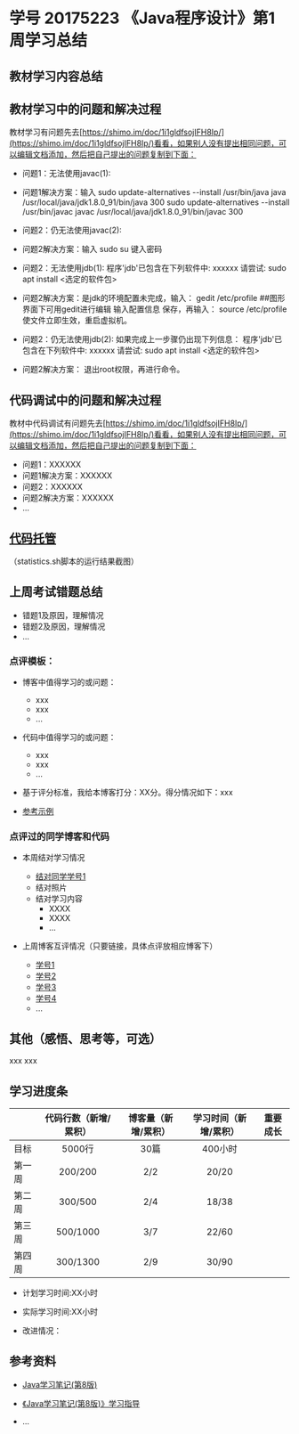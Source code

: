 # 学号 20175223 《Java程序设计》第1周学习总结

## 教材学习内容总结

## 教材学习中的问题和解决过程

教材学习有问题先去[https://shimo.im/doc/1i1gldfsojIFH8Ip/](https://shimo.im/doc/1i1gldfsojIFH8Ip/)看看，如果别人没有提出相同问题，可以编辑文档添加，然后把自己提出的问题复制到下面：

- 问题1：无法使用javac(1):
- 问题1解决方案：输入
    sudo update-alternatives --install /usr/bin/java java /usr/local/java/jdk1.8.0_91/bin/java 300
    sudo update-alternatives --install /usr/bin/javac javac /usr/local/java/jdk1.8.0_91/bin/javac 300

- 问题2：仍无法使用javac(2):
- 问题2解决方案：输入
    sudo su<Enter>
    键入密码

- 问题2：无法使用jdb(1):
    程序'jdb'已包含在下列软件中:
    xxxxxx
    请尝试: sudo apt install <选定的软件包>
- 问题2解决方案：是jdk的环境配置未完成，输入：
    gedit /etc/profile ##图形界面下可用gedit进行编辑
    输入配置信息
    保存，再输入：
    source /etc/profile
    使文件立即生效，重启虚拟机。

- 问题2：仍无法使用jdb(2):
    如果完成上一步骤仍出现下列信息：
    程序'jdb'已包含在下列软件中:
    xxxxxx
    请尝试: sudo apt install <选定的软件包> 
- 问题2解决方案：
    退出root权限，再进行命令。

## 代码调试中的问题和解决过程

教材中代码调试有问题先去[https://shimo.im/doc/1i1gldfsojIFH8Ip/](https://shimo.im/doc/1i1gldfsojIFH8Ip/)看看，如果别人没有提出相同问题，可以编辑文档添加，然后把自己提出的问题复制到下面：

- 问题1：XXXXXX
- 问题1解决方案：XXXXXX
- 问题2：XXXXXX
- 问题2解决方案：XXXXXX
- ...

## [代码托管](码云学习项目链接)

（statistics.sh脚本的运行结果截图）

## 上周考试错题总结
- 错题1及原因，理解情况
- 错题2及原因，理解情况
- ... 

### 点评模板：

- 博客中值得学习的或问题：
    - xxx
    - xxx
    - ...
- 代码中值得学习的或问题：
    - xxx
    - xxx
    - ...
    
- 基于评分标准，我给本博客打分：XX分。得分情况如下：xxx

- [参考示例](http://www.cnblogs.com/haoliberale/p/6580822.html#3650972) 

### 点评过的同学博客和代码

- 本周结对学习情况 
    - [结对同学学号1](博客链接)
    - 结对照片
    - 结对学习内容
        - XXXX
        - XXXX
        - ...
- 上周博客互评情况（只要链接，具体点评放相应博客下）

    - [学号1](博客链接)
    - [学号2](博客链接)
    - [学号3](博客链接)
    - [学号4](博客链接)
    - ...
    
## 其他（感悟、思考等，可选）

xxx
xxx

## 学习进度条

|            | 代码行数（新增/累积）| 博客量（新增/累积）|学习时间（新增/累积）|重要成长|
| --------   | :----------------:|:----------------:|:---------------:  |:-----:|
| 目标        | 5000行            |   30篇           | 400小时            |       |
| 第一周      | 200/200           |   2/2            | 20/20             |       |
| 第二周      | 300/500           |   2/4            | 18/38             |       |
| 第三周      | 500/1000          |   3/7            | 22/60             |       |
| 第四周      | 300/1300          |   2/9            | 30/90             |       |


- 计划学习时间:XX小时

- 实际学习时间:XX小时

- 改进情况：



## 参考资料

-  [Java学习笔记(第8版)](http://book.douban.com/subject/26371167/) 

-  [《Java学习笔记(第8版)》学习指导](http://www.cnblogs.com/rocedu/p/5182332.html)
-  ...